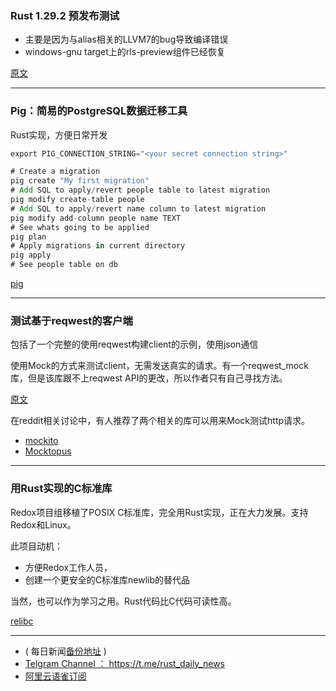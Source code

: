 ### Rust 1.29.2 预发布测试


-  主要是因为与alias相关的LLVM7的bug导致编译错误
-  windows-gnu target上的rls-preview组件已经恢复

[原文](https://internals.rust-lang.org/t/rust-1-29-2-prerelease-testing/8524)

---

### Pig：简易的PostgreSQL数据迁移工具

Rust实现，方便日常开发

```rust
export PIG_CONNECTION_STRING="<your secret connection string>"

# Create a migration
pig create "My first migration"
# Add SQL to apply/revert people table to latest migration
pig modify create-table people     
# Add SQL to apply/revert name column to latest migration
pig modify add-column people name TEXT
# See whats going to be applied
pig plan                        
# Apply migrations in current directory
pig apply    
# See people table on db
```

[pig](https://github.com/richardanaya/pig)

---

### 测试基于reqwest的客户端

包括了一个完整的使用reqwest构建client的示例，使用json通信

使用Mock的方式来测试client，无需发送真实的请求。有一个reqwest_mock库，但是该库跟不上reqwest API的更改，所以作者只有自己寻找方法。

[原文](https://write.as/balrogboogie/testing-reqwest-based-clients)

在reddit相关讨论中，有人推荐了两个相关的库可以用来Mock测试http请求。

-  [mockito](https://github.com/lipanski/mockito)
-  [Mocktopus](https://github.com/CodeSandwich/Mocktopus)

---

### 用Rust实现的C标准库

Redox项目组移植了POSIX C标准库，完全用Rust实现，正在大力发展。支持Redox和Linux。

此项目动机：

- 方便Redox工作人员，
- 创建一个更安全的C标准库newlib的替代品

当然，也可以作为学习之用。Rust代码比C代码可读性高。

[relibc](https://github.com/redox-os/relibc/)

---

- ( 每日新闻[备份地址](https://github.com/RustStudy/rust_daily_news) )
- [Telgram Channel ： https://t.me/rust_daily_news ](https://t.me/rust_daily_news )
- [阿里云语雀订阅](https://www.yuque.com/chaosbot/rustnews)
